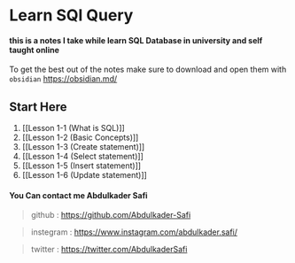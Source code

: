 # Learn SQl Query

#### this is a notes I take while learn SQL Database in university and self taught online 

 To get the best out of the notes make sure to download and open them with `obsidian`
 https://obsidian.md/


## Start Here
1. [[Lesson 1-1 (What is SQL)]]
2. [[Lesson 1-2 (Basic Concepts)]]
3. [[Lesson 1-3 (Create statement)]]
4. [[Lesson 1-4 (Select statement)]]
5. [[Lesson 1-5 (Insert statement)]]
6. [[Lesson 1-6 (Update statement)]]


#### You Can contact me Abdulkader Safi
> github : https://github.com/Abdulkader-Safi

> instegram : https://www.instagram.com/abdulkader.safi/

> twitter : https://twitter.com/AbdulkaderSafi
